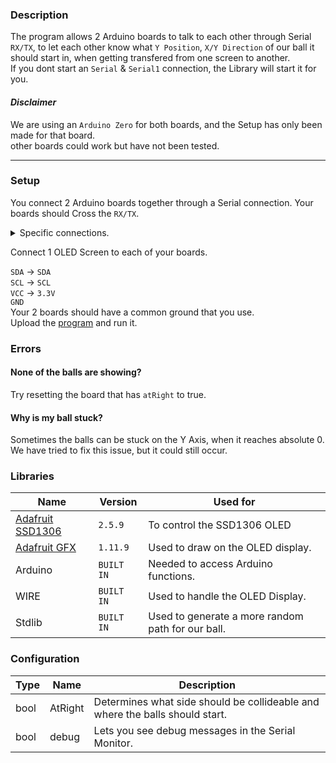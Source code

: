 ### Description
The program allows 2 Arduino boards to talk to each other through Serial `RX/TX`, to let each other know what `Y Position`, `X/Y Direction` of our ball it should start in, when getting transfered from one 
screen to another. </br >
If you dont start an `Serial` & `Serial1` connection, the Library will start it for you.

#### *Disclaimer*
We are using an `Arduino Zero` for both boards, and the Setup has only been made for that board. </br >
other boards could work but have not been tested.

---

### Setup
You connect 2 Arduino boards together through a Serial connection. Your boards should Cross the `RX/TX`. </br >
<details>
<summary>Specific connections.</summary>
<u>Board 1's connection:</u>

`RX` -> `TX` </br >
`XT` -> `RX`

<u> Board 2's connection:</u>

`TX` -> `RX` </br >
`RX` -> `TX`

---
</details>

Connect 1 OLED Screen to each of your boards.

`SDA` -> `SDA` </br >
`SCL` -> `SCL` </br >
`VCC` -> `3.3V` </br >
`GND` </br >
Your 2 boards should have a common ground that you use. </br >
Upload the [program](https://github.com/WhySoShy/IOT-Praktisk-opgave/tree/master/Ball_collision]) and run it.

### Errors
#### None of the balls are showing?
Try resetting the board that has `atRight` to true. </br >
#### Why is my ball stuck?
Sometimes the balls can be stuck on the Y Axis, when it reaches absolute 0. We have tried to fix this issue, but it could still occur.

### Libraries
| Name | Version | Used for |
| ---- | ------- | -------- |
| [Adafruit SSD1306](https://github.com/adafruit/Adafruit_SSD1306) | `2.5.9`  | To control the SSD1306 OLED |
| [Adafruit GFX](https://github.com/adafruit/Adafruit-GFX-Library) | `1.11.9` | Used to draw on the OLED display. |
| Arduino | `BUILT IN` | Needed to access Arduino functions. |
| WIRE    | `BUILT IN` | Used to handle the OLED Display. |
| Stdlib  | `BUILT IN` | Used to generate a more random path for our ball.  |

### Configuration
| Type | Name       | Description |
| ---- | ---------- | ----------- |
| bool | AtRight    | Determines what side should be collideable and where the balls should start. |
| bool | debug      | Lets you see debug messages in the Serial Monitor.                           |
